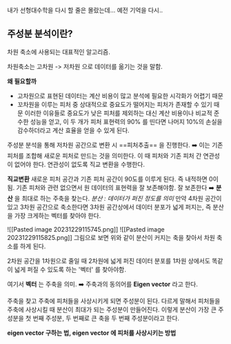 내가 선형대수학을 다시 할 줄은 몰랐는데... 예전 기억을 다시..

## 주성분 분석이란?
차원 축소에 사용되는 대표적인 알고리즘.

차원축소는 고차원 -> 저차원 으로 데이터를 옮기는 것을 말함.

**왜 필요할까**
 - 고차원으로 표현된 데이터는 계산 비용이 많고 분석에 필요한 시각화가 어렵기 때문
 - 꼬차원을 이루는 피처 중 상대적으로 중요도가 떨어지는 피처가 존재할 수 있기 때문
이러한 이유들로 중요도가 낮은 피처를 제외하는 대신 계산 비용이나 비교적 준수한 성능을 얻고,
이 두 개가 피처 표현력의 90% 를 띤다면 나머지 10%의 손실을 감수하더라고 계산 효율을 얻을 수 있게 된다.


주성분  분석을 통해 저차원 공간으로 변환 시 ==피처추출== 을 진행한다. 
➡️ 이는 기존 피처를 조합해 새로운 피처로 만드는 것을 의미한다.
이 때 피처와 기존 피처 간 연관성이 없어야 한다. 연관성이 없도록 직교 변환을 수행한다.

**직교변환**
	새로운 피처 공간과 기존 피처 공간이 90도를 이루게 된다. 즉 내적하면 0이 됨.
	기존 피처와 관련 없으면서 원 데이터의 표현력을 잘 보존해야함.
		잘 보존한다 ➡️ **분산** 을 최대로 하는 주축을 찾는다.
			_분산 : 데이터가 퍼진 정도를 의미_
		만약 4차원 공간이 있고 3차원 공간으로 축소한다면 3차원 공간상에서 데이터 분포가 넓게 퍼지는, 즉 분산을 가장 크게하는 벡터를 찾아야 한다.
	

![[Pasted image 20231229115745.png]]
![[Pasted image 20231229115825.png]]
그림으로 보면 위와 같이 분산이 커지는 축을 찾아서 차원 축소를 하게 된다.

2차원 공간을 1차원으로 줄일 때 2차원에 넓게 퍼진 데이터 분포를 1차원 상에서도 똑같이 넓게 퍼질 수 있도록 하는 '벡터' 를 찾아야함.

여기서 **벡터** 는 주축을 의미. ➡️ 주축과의 동의어를 **Eigen vector** 라고 한다.

주축을 찾고 주축에 피처들을 사상시키게 되면 주성분이 된다.
	다르게 말해서 피처들을 주축에 사상시킬 때 분산이 최대가 되는 주성분이 만들어진다.
	이렇게 분산이 가장 큰 주성분을 첫 번째 주성분, 두 번째로 큰 축을 두 번째 주성분이라고 한다.


**eigen vector 구하는 법, eigen vector 에 피처를 사상시키는 방법**